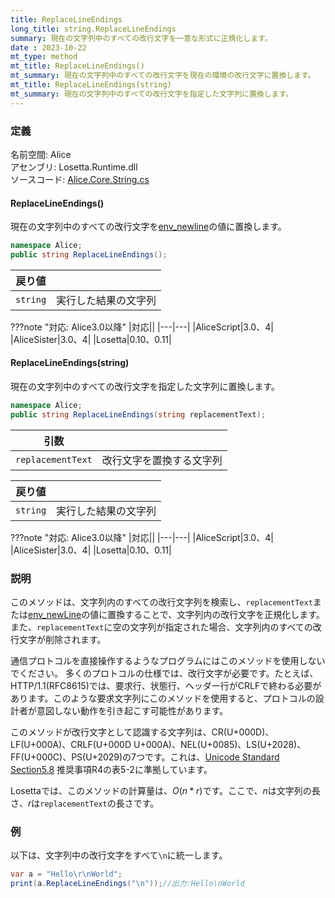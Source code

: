 ```yaml
---
title: ReplaceLineEndings
long_title: string.ReplaceLineEndings
summary: 現在の文字列中のすべての改行文字を一意な形式に正規化します。
date : 2023-10-22
mt_type: method
mt_title: ReplaceLineEndings()
mt_summary: 現在の文字列中のすべての改行文字を現在の環境の改行文字に置換します。
mt_title: ReplaceLineEndings(string)
mt_summary: 現在の文字列中のすべての改行文字を指定した文字列に置換します。
---
```


### 定義
名前空間: Alice<br/>
アセンブリ: Losetta.Runtime.dll<br/>
ソースコード: [Alice.Core.String.cs](https://github.com/WSOFT-Project/Losetta/blob/master/Losetta.Runtime/Core/Extension/Alice.Core.String.cs)

#### ReplaceLineEndings()

現在の文字列中のすべての改行文字を[env_newline](../alice/environment/env_newline.md)の値に置換します。

```cs title="AliceScript"
namespace Alice;
public string ReplaceLineEndings();
```

|戻り値| |
|-|-|
|`string`|実行した結果の文字列|

???note "対応: Alice3.0以降"
    |対応||
    |---|---|
    |AliceScript|3.0、4|
    |AliceSister|3.0、4|
    |Losetta|0.10、0.11|

#### ReplaceLineEndings(string)

現在の文字列中のすべての改行文字を指定した文字列に置換します。

```cs title="AliceScript"
namespace Alice;
public string ReplaceLineEndings(string replacementText);
```

|引数| |
|-|-|
|`replacementText`|改行文字を置換する文字列|

|戻り値| |
|-|-|
|`string`|実行した結果の文字列|

???note "対応: Alice3.0以降"
    |対応||
    |---|---|
    |AliceScript|3.0、4|
    |AliceSister|3.0、4|
    |Losetta|0.10、0.11|

### 説明
このメソッドは、文字列内のすべての改行文字列を検索し、`replacementText`または[env_newLine](../alice/environment/env_newline.md)の値に置換することで、文字列内の改行文字を正規化します。また、`replacementText`に空の文字列が指定された場合、文字列内のすべての改行文字が削除されます。

通信プロトコルを直接操作するようなプログラムにはこのメソッドを使用しないでください。
多くのプロトコルの仕様では、改行文字が必要です。たとえば、HTTP/1.1(RFC8615)では、要求行、状態行、ヘッダー行がCRLFで終わる必要があります。このような要求文字列にこのメソッドを使用すると、プロトコルの設計者が意図しない動作を引き起こす可能性があります。

このメソッドが改行文字として認識する文字列は、CR(U+000D)、LF(U+000A)、CRLF(U+000D U+000A)、NEL(U+0085)、LS(U+2028)、FF(U+000C)、PS(U+2029)の7つです。これは、[Unicode Standard Section5.8](https://www.unicode.org/versions/Unicode15.0.0/ch05.pdf) 推奨事項R4の表5-2に準拠しています。

Losettaでは、このメソッドの計算量は、$O(n * r)$です。ここで、$n$は文字列の長さ、$r$は`replacementText`の長さです。

### 例
以下は、文字列中の改行文字をすべて`\n`に統一します。

```cs title="AliceScript"
var a = "Hello\r\nWorld";
print(a.ReplaceLineEndings("\n"));//出力:Hello\nWorld
```
